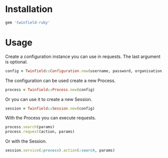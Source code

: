 # Installation

```ruby
gem 'twinfield-ruby'
```

# Usage

Create a configuration instance you can use in requests. The last argument is optional.

```ruby
config = Twinfield::Configuration.new(username, password, organisation, office)
```

The configuration can be used create a new Process.

```ruby
process = Twinfield::Process.new(config)
```

Or you can use it to create a new Session.

```ruby
session = Twinfield::Session.new(config)
```

With the Process you can execute requests.

```ruby
process.search(params)
process.request(action, params)

```

Or with the Session.

```ruby
session.service(:process).action(:search, params)
```
